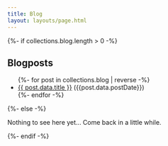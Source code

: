 ```yaml
---
title: Blog
layout: layouts/page.html
---
```




<div>
{%- if collections.blog.length > 0 -%}
<h2>Blogposts</h2>
<ul>
{%- for post in collections.blog | reverse -%}
  <li><a href="{{ post.url }}">{{ post.data.title }}</a> ({{post.data.postDate}})</li>
{%- endfor -%}
</ul>
{%- else -%}
    <p>Nothing to see here yet... Come back in a little while.</p>
{%- endif -%}
</div>
